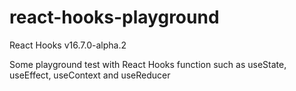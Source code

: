 # react-hooks-playground
React Hooks v16.7.0-alpha.2

Some playground test with React Hooks function such as useState, useEffect, useContext and useReducer
